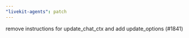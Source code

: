 ```yaml
---
"livekit-agents": patch
---
```


remove instructions for update_chat_ctx and add update_options (#1841)
